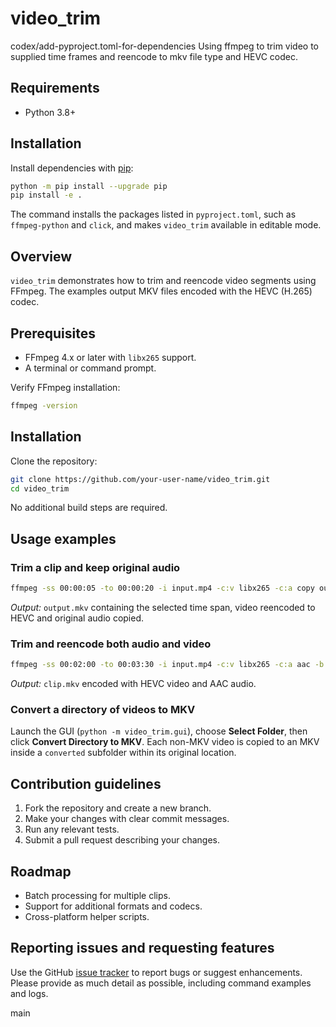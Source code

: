 # video_trim

codex/add-pyproject.toml-for-dependencies
Using ffmpeg to trim video to supplied time frames and reencode to mkv file type and HEVC codec.

## Requirements

- Python 3.8+

## Installation

Install dependencies with [pip](https://pip.pypa.io/):

```bash
python -m pip install --upgrade pip
pip install -e .
```

The command installs the packages listed in `pyproject.toml`, such as `ffmpeg-python` and `click`, and makes `video_trim` available in editable mode.
## Overview
`video_trim` demonstrates how to trim and reencode video segments using FFmpeg. The examples output MKV files encoded with the HEVC (H.265) codec.

## Prerequisites
- FFmpeg 4.x or later with `libx265` support.
- A terminal or command prompt.

Verify FFmpeg installation:

```bash
ffmpeg -version
```

## Installation
Clone the repository:

```bash
git clone https://github.com/your-user-name/video_trim.git
cd video_trim
```

No additional build steps are required.

## Usage examples
### Trim a clip and keep original audio
```bash
ffmpeg -ss 00:00:05 -to 00:00:20 -i input.mp4 -c:v libx265 -c:a copy output.mkv
```
*Output:* `output.mkv` containing the selected time span, video reencoded to HEVC and original audio copied.

### Trim and reencode both audio and video
```bash
ffmpeg -ss 00:02:00 -to 00:03:30 -i input.mp4 -c:v libx265 -c:a aac -b:a 192k clip.mkv
```
*Output:* `clip.mkv` encoded with HEVC video and AAC audio.

### Convert a directory of videos to MKV
Launch the GUI (`python -m video_trim.gui`), choose **Select Folder**, then click
**Convert Directory to MKV**. Each non-MKV video is copied to an MKV inside a
`converted` subfolder within its original location.

## Contribution guidelines
1. Fork the repository and create a new branch.
2. Make your changes with clear commit messages.
3. Run any relevant tests.
4. Submit a pull request describing your changes.

## Roadmap
- Batch processing for multiple clips.
- Support for additional formats and codecs.
- Cross-platform helper scripts.

## Reporting issues and requesting features
Use the GitHub [issue tracker](https://github.com/your-user-name/video_trim/issues) to report bugs or suggest enhancements. Please provide as much detail as possible, including command examples and logs.

main
